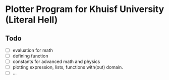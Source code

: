 # Plotter Program for Khuisf University (Literal Hell)


## Todo
- [ ] evaluation for math
- [ ] defining function
- [ ] constants for advanced math and physics
- [ ] plotting expression, lists, functions with(out) domain.
- [ ] ...
